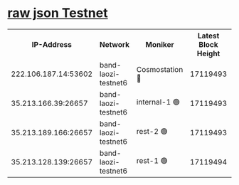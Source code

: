 
[raw json Testnet](https://rpc-check.bandt.stavr.tech/bandt/rpcbandt_result.json)
=

<table><tr><th>IP-Address</th><th>Network</th><th>Moniker</th><th>Latest Block Height</th><th>Earliest Block Height</th><th>Catching Up</th><th>Tx Index</th><th>Voting Power</th><th>Scan Time</th></tr><tr><td>222.106.187.14:53602</td><td>band-laozi-testnet6</td><td>Cosmostation 🔴</td><td>17119493</td><td>16668001</td><td>False</td><td>on</td><td>2203686</td><td>2024-03-25T06:45:03.592311446UTC</td></tr><tr><td>35.213.166.39:26657</td><td>band-laozi-testnet6</td><td>internal-1 🟢</td><td>17119493</td><td>17019493</td><td>False</td><td>on</td><td>0</td><td>2024-03-25T06:45:04.476503771UTC</td></tr><tr><td>35.213.189.166:26657</td><td>band-laozi-testnet6</td><td>rest-2 🟢</td><td>17119493</td><td>17019493</td><td>False</td><td>on</td><td>0</td><td>2024-03-25T06:45:05.319604971UTC</td></tr><tr><td>35.213.128.139:26657</td><td>band-laozi-testnet6</td><td>rest-1 🟢</td><td>17119494</td><td>17019494</td><td>False</td><td>on</td><td>0</td><td>2024-03-25T06:45:06.193574036UTC</td></tr></table>
